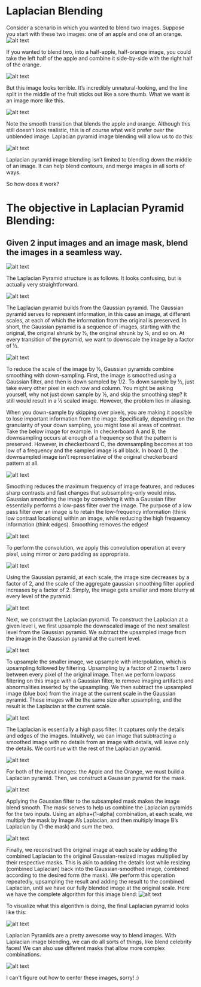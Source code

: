 # Laplacian Blending

Consider a scenario in which you wanted to blend two images. Suppose you start with these two images: one of an apple and one of an orange.
![alt text](https://github.com/mzhao98/laplacian_blend/blob/master/images/lap1.png)

If you wanted to blend two, into a half-apple, half-orange image, you could take the left half of the apple and combine it side-by-side with the right half of the orange.

![alt text](https://github.com/mzhao98/laplacian_blend/blob/master/images/lap2.png)

But this image looks terrible. It’s incredibly unnatural-looking, and the line split in the middle of the fruit sticks out like a sore thumb. What we want is an image more like this.

![alt text](https://github.com/mzhao98/laplacian_blend/blob/master/images/lap3.png)

Note the smooth transition that blends the apple and orange. Although this still doesn’t look realistic, this is of course what we’d prefer over the unblended image. Laplacian pyramid image blending will allow us to do this:

![alt text](https://github.com/mzhao98/laplacian_blend/blob/master/images/lap4.png)

Laplacian pyramid image blending isn’t limited to blending down the middle of an image. It can help blend contours, and merge images in all sorts of ways.

So how does it work?
# The objective in Laplacian Pyramid Blending:
## Given 2 input images and an image mask, blend the images in a seamless way.

![alt text](https://github.com/mzhao98/laplacian_blend/blob/master/images/lap6.png)

The Laplacian Pyramid structure is as follows. It looks confusing, but is actually very straightforward.

![alt text](https://github.com/mzhao98/laplacian_blend/blob/master/images/lap7.png)

The Laplacian pyramid builds from the Gaussian pyramid. The Gaussian pyramid serves to represent information, in this case an image, at different scales, at each of which the information from the original is preserved. In short, the Gaussian pyramid is a sequence of images, starting with the original, the original shrunk by ½, the original shrunk by ¼, and so on. At every transition of the pyramid, we want to downscale the image by a factor of ½.

![alt text](https://github.com/mzhao98/laplacian_blend/blob/master/images/lap8.png)

To reduce the scale of the image by ½, Gaussian pyramids combine smoothing with down-sampling. First, the image is smoothed using a Gaussian filter, and then is down sampled by 1/2. To down sample by ½, just take every other pixel in each row and column.
You might be asking yourself, why not just down sample by ½, and skip the smoothing step? It still would result in a ½ scaled image. However, the problem lies in aliasing.

When you down-sample by skipping over pixels, you are making it possible to lose important information from the image. Specifically, depending on the granularity of your down sampling, you might lose all areas of contrast. Take the below image for example. In checkerboard A and B, the downsampling occurs at enough of a frequency so that the pattern is preserved. However, in checkerboard C, the downsampling becomes at too low of a frequency and the sampled image is all black. In board D, the downsampled image isn’t representative of the original checkerboard pattern at all.

![alt text](https://github.com/mzhao98/laplacian_blend/blob/master/images/lap9.png)

Smoothing reduces the maximum frequency of image features, and reduces sharp contrasts and fast changes that subsampling-only would miss. Gaussian smoothing the image by convolving it with a Gaussian filter essentially performs a low-pass filter over the image. The purpose of a low pass filter over an image is to retain the low-frequency information (think low contrast locations) within an image, while reducing the high frequency information (think edges). Smoothing removes the edges!

![alt text](https://github.com/mzhao98/laplacian_blend/blob/master/images/lap10.png)

To perform the convolution, we apply this convolution operation at every pixel, using mirror or zero padding as appropriate.

![alt text](https://github.com/mzhao98/laplacian_blend/blob/master/images/lap11.png)

Using the Gaussian pyramid, at each scale, the image size decreases by a factor of 2, and the scale of the aggregate gaussian smoothing filter applied increases by a factor of 2. Simply, the image gets smaller and more blurry at every level of the pyramid.

![alt text](https://github.com/mzhao98/laplacian_blend/blob/master/images/lap12.png)

Next, we construct the Laplacian pyramid. To construct the Laplacian at a given level i, we first upsample the downscaled image of the next smallest level from the Gaussian pyramid. We subtract the upsampled image from the image in the Gaussian pyramid at the current level.

![alt text](https://github.com/mzhao98/laplacian_blend/blob/master/images/lap13.png)

To upsample the smaller image, we upsample with interpolation, which is upsampling followed by filtering. Upsampling by a factor of 2 inserts 1 zero between every pixel of the original image. Then we perform lowpass filtering on this image with a Gaussian filter, to remove imaging artifacts and abnormalities inserted by the upsampling. We then subtract the upsampled image (blue box) from the image at the current scale in the Gaussian pyramid. These images will be the same size after upsampling, and the result is the Laplacian at the current scale.

![alt text](https://github.com/mzhao98/laplacian_blend/blob/master/images/lap14.png)

The Laplacian is essentially a high pass filter. It captures only the details and edges of the images. Intuitively, we can image that subtracting a smoothed image with no details from an image with details, will leave only the details.
We continue with the rest of the Laplacian pyramid.

![alt text](https://github.com/mzhao98/laplacian_blend/blob/master/images/lap15.png)


For both of the input images: the Apple and the Orange, we must build a Laplacian pyramid. Then, we construct a Gaussian pyramid for the mask.

![alt text](https://github.com/mzhao98/laplacian_blend/blob/master/images/lap16.png)


Applying the Gaussian filter to the subsampled mask makes the image blend smooth. The mask serves to help us combine the Laplacian pyramids for the two inputs. Using an alpha+(1-alpha) combination, at each scale, we multiply the mask by Image A’s Laplacian, and then multiply Image B’s Laplacian by (1-the mask) and sum the two.

![alt text](https://github.com/mzhao98/laplacian_blend/blob/master/images/lap17.png)

Finally, we reconstruct the original image at each scale by adding the combined Laplacian to the original Gaussian-resized images multiplied by their respective masks. This is akin to adding the details lost while resizing (combined Laplacian) back into the Gaussian-smoothed image, combined according to the desired form (the mask). We perform this operation repeatedly, upsampling the result and adding the result to the combined Laplacian, until we have our fully blended image at the original scale.
Here we have the complete algorithm for this image blend:
![alt text](https://github.com/mzhao98/laplacian_blend/blob/master/images/lap18.png)

To visualize what this algorithm is doing, the final Laplacian pyramid looks like this:

![alt text](https://github.com/mzhao98/laplacian_blend/blob/master/images/lap19.png)

Laplacian Pyramids are a pretty awesome way to blend images. With Laplacian image blending, we can do all sorts of things, like blend celebrity faces! We can also use different masks that allow more complex combinations.

![alt text](https://github.com/mzhao98/laplacian_blend/blob/master/images/lap20.png)

I can't figure out how to center these images, sorry! :)
